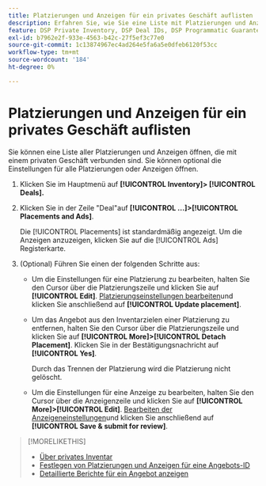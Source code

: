 ```yaml
---
title: Platzierungen und Anzeigen für ein privates Geschäft auflisten
description: Erfahren Sie, wie Sie eine Liste mit Platzierungen und Anzeigen öffnen, die mit einem privaten Kauf verknüpft sind.
feature: DSP Private Inventory, DSP Deal IDs, DSP Programmatic Guaranteed Deals
exl-id: b7962e2f-933e-4563-b42c-27f5ef3c77e0
source-git-commit: 1c13874967ec4ad264e5fa6a5e0dfeb6120f53cc
workflow-type: tm+mt
source-wordcount: '184'
ht-degree: 0%

---
```


# Platzierungen und Anzeigen für ein privates Geschäft auflisten

Sie können eine Liste aller Platzierungen und Anzeigen öffnen, die mit einem privaten Geschäft verbunden sind. Sie können optional die Einstellungen für alle Platzierungen oder Anzeigen öffnen.

1. Klicken Sie im Hauptmenü auf **[!UICONTROL Inventory]> [!UICONTROL Deals].**

1. Klicken Sie in der Zeile &quot;Deal&quot;auf  **[!UICONTROL ...]>[!UICONTROL Placements and Ads]**.

   Die [!UICONTROL Placements] ist standardmäßig angezeigt. Um die Anzeigen anzuzeigen, klicken Sie auf die [!UICONTROL Ads] Registerkarte.

1. (Optional) Führen Sie einen der folgenden Schritte aus:

   * Um die Einstellungen für eine Platzierung zu bearbeiten, halten Sie den Cursor über die Platzierungszeile und klicken Sie auf **[!UICONTROL Edit]**. [Platzierungseinstellungen bearbeiten](/help/dsp/campaign-management/placements/placement-settings.md)und klicken Sie anschließend auf **[!UICONTROL Update placement]**.

   * Um das Angebot aus den Inventarzielen einer Platzierung zu entfernen, halten Sie den Cursor über die Platzierungszeile und klicken Sie auf **[!UICONTROL More]>[!UICONTROL Detach Placement]**. Klicken Sie in der Bestätigungsnachricht auf **[!UICONTROL Yes]**.

      Durch das Trennen der Platzierung wird die Platzierung nicht gelöscht.

   * Um die Einstellungen für eine Anzeige zu bearbeiten, halten Sie den Cursor über die Anzeigenzeile und klicken Sie auf **[!UICONTROL More]>[!UICONTROL Edit]**. [Bearbeiten der Anzeigeneinstellungen](/help/dsp/campaign-management/ads/ad-edit.md)und klicken Sie anschließend auf **[!UICONTROL Save & submit for review]**.

>[!MORELIKETHIS]
>
>* [Über privates Inventar](private-inventory-about.md)
>* [Festlegen von Platzierungen und Anzeigen für eine Angebots-ID](deal-id-attach-placements.md)
>* [Detaillierte Berichte für ein Angebot anzeigen](deal-view-report.md)


